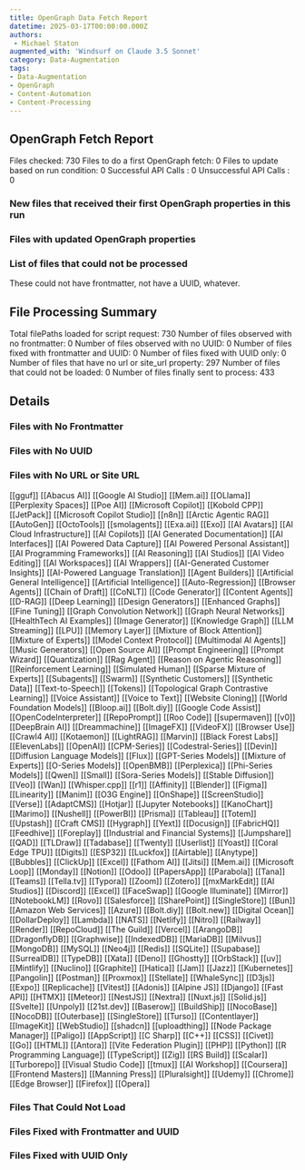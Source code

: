 ```yaml
---
title: OpenGraph Data Fetch Report
datetime: 2025-03-17T00:00:00.000Z
authors: 
 - Michael Staton
augmented_with: 'Windsurf on Claude 3.5 Sonnet'
category: Data-Augmentation
tags:
- Data-Augmentation
- OpenGraph
- Content-Automation
- Content-Processing
---
```


## OpenGraph Fetch Report
Files checked: 730
Files to do a first OpenGraph fetch: 0
Files to update based on run condition: 0
Successful API Calls : 0
Unsuccessful API Calls : 0

### New files that received their first OpenGraph properties in this run

### Files with updated OpenGraph properties

### List of files that could not be processed
These could not have frontmatter, not have a UUID, whatever.

## File Processing Summary
Total filePaths loaded for script request: 730
Number of files observed with no frontmatter: 0
Number of files observed with no UUID: 0
Number of files fixed with frontmatter and UUID: 0
Number of files fixed with UUID only: 0
Number of files that have no url or site_url property: 297
Number of files that could not be loaded: 0
Number of files finally sent to process: 433

## Details
### Files with No Frontmatter


### Files with No UUID


### Files with No URL or Site URL
[[gguf]]
[[Abacus AI]]
[[Google AI Studio]]
[[Mem.ai]]
[[OLlama]]
[[Perplexity Spaces]]
[[Poe AI]]
[[Microsoft Copilot]]
[[Kobold CPP]]
[[JetPack]]
[[Microsoft Copilot Studio]]
[[n8n]]
[[Arctic Agentic RAG]]
[[AutoGen]]
[[OctoTools]]
[[smolagents]]
[[Exa.ai]]
[[Exo]]
[[AI Avatars]]
[[AI Cloud Infrastructure]]
[[AI Copilots]]
[[AI Generated Documentation]]
[[AI Interfaces]]
[[AI Powered Data Capture]]
[[AI Powered Personal Assistant]]
[[AI Programming Frameworks]]
[[AI Reasoning]]
[[AI Studios]]
[[AI Video Editing]]
[[AI Workspaces]]
[[AI Wrappers]]
[[AI-Generated Customer Insights]]
[[AI-Powered Language Translation]]
[[Agent Builders]]
[[Artificial General Intelligence]]
[[Artificial Intelligence]]
[[Auto-Regression]]
[[Browser Agents]]
[[Chain of Draft]]
[[CoNLT]]
[[Code Generator]]
[[Content Agents]]
[[D-RAG]]
[[Deep Learning]]
[[Design Generators]]
[[Enhanced Graphs]]
[[Fine Tuning]]
[[Graph Convolution Network]]
[[Graph Neural Networks]]
[[HealthTech AI Examples]]
[[Image Generator]]
[[Knowledge Graph]]
[[LLM Streaming]]
[[LPU]]
[[Memory Layer]]
[[Mixture of Block Attention]]
[[Mixture of Experts]]
[[Model Context Protocol]]
[[Multimodal AI Agents]]
[[Music Generators]]
[[Open Source AI]]
[[Prompt Engineering]]
[[Prompt Wizard]]
[[Quantization]]
[[Rag Agent]]
[[Reason on Agentic Reasoning]]
[[Reinforcement Learning]]
[[Simulated Human]]
[[Sparse Mixture of Experts]]
[[Subagents]]
[[Swarm]]
[[Synthetic Customers]]
[[Synthetic Data]]
[[Text-to-Speech]]
[[Tokens]]
[[Topological Graph Contrastive Learning]]
[[Voice Assistant]]
[[Voice to Text]]
[[Website Cloning]]
[[World Foundation Models]]
[[Bloop.ai]]
[[Bolt.diy]]
[[Google Code Assist]]
[[OpenCodeInterpreter]]
[[RepoPrompt]]
[[Roo Code]]
[[supermaven]]
[[v0]]
[[DeepBrain AI]]
[[Dreammachine]]
[[ImageFX]]
[[VideoFX]]
[[Browser Use]]
[[Crawl4 AI]]
[[Kotaemon]]
[[LightRAG]]
[[Marvin]]
[[Black Forest Labs]]
[[ElevenLabs]]
[[OpenAI]]
[[CPM-Series]]
[[Codestral-Series]]
[[Devin]]
[[Diffusion Language Models]]
[[Flux]]
[[GPT-Series Models]]
[[Mixture of Experts]]
[[O-Series Models]]
[[OpenBMB]]
[[Perplexica]]
[[Phi-Series Models]]
[[Qwen]]
[[Small]]
[[Sora-Series Models]]
[[Stable Diffusion]]
[[Veo]]
[[Wan]]
[[Whisper.cpp]]
[[r1]]
[[Affinity]]
[[Blender]]
[[Figma]]
[[Linearity]]
[[Manim]]
[[O3G Engine]]
[[OnShape]]
[[ScreenStudio]]
[[Verse]]
[[AdaptCMS]]
[[Hotjar]]
[[Jupyter Notebooks]]
[[KanoChart]]
[[Marimo]]
[[Nushell]]
[[PowerBI]]
[[Prisma]]
[[Tableau]]
[[Totem]]
[[Upstash]]
[[Craft CMS]]
[[Hygraph]]
[[Yext]]
[[Docusign]]
[[FabricHQ]]
[[Feedhive]]
[[Foreplay]]
[[Industrial and Financial Systems]]
[[Jumpshare]]
[[QAD]]
[[TLDraw]]
[[Tadabase]]
[[Twenty]]
[[Userlist]]
[[Yoast]]
[[Coral Edge TPU]]
[[Digits]]
[[ESP32]]
[[Luckfox]]
[[Airtable]]
[[Anytype]]
[[Bubbles]]
[[ClickUp]]
[[Excel]]
[[Fathom AI]]
[[Jitsi]]
[[Mem.ai]]
[[Microsoft Loop]]
[[Monday]]
[[Notion]]
[[Odoo]]
[[PapersApp]]
[[Parabola]]
[[Tana]]
[[Teams]]
[[Tella.tv]]
[[Typora]]
[[Zoom]]
[[Zotero]]
[[mxMarkEdit]]
[[AI Studios]]
[[Discord]]
[[Excel]]
[[FaceSwap]]
[[Google Illuminate]]
[[Mirror]]
[[NotebookLM]]
[[Rovo]]
[[Salesforce]]
[[SharePoint]]
[[SingleStore]]
[[Bun]]
[[Amazon Web Services]]
[[Azure]]
[[Bolt.diy]]
[[Bolt.new]]
[[Digital Ocean]]
[[DollarDeploy]]
[[Lambda]]
[[NATS]]
[[Netlify]]
[[Nitro]]
[[Railway]]
[[Render]]
[[RepoCloud]]
[[The Guild]]
[[Vercel]]
[[ArangoDB]]
[[DragonflyDB]]
[[Graphwise]]
[[IndexedDB]]
[[MariaDB]]
[[Milvus]]
[[MongoDB]]
[[MySQL]]
[[Neo4j]]
[[Redis]]
[[SQLite]]
[[Supabase]]
[[SurrealDB]]
[[TypeDB]]
[[Xata]]
[[Deno]]
[[Ghostty]]
[[OrbStack]]
[[uv]]
[[Mintlify]]
[[Nuclino]]
[[Graphite]]
[[Hatica]]
[[Jam]]
[[Jazz]]
[[Kubernetes]]
[[Pangolin]]
[[Postman]]
[[Proxmox]]
[[Stellate]]
[[WhaleSync]]
[[D3js]]
[[Expo]]
[[Replicache]]
[[Vitest]]
[[Adonis]]
[[Alpine JS]]
[[Django]]
[[Fast API]]
[[HTMX]]
[[Meteor]]
[[NestJS]]
[[Nextra]]
[[Nuxt.js]]
[[Solid.js]]
[[Svelte]]
[[Unpoly]]
[[21st.dev]]
[[Baserow]]
[[BuildShip]]
[[NocoBase]]
[[NocoDB]]
[[Outerbase]]
[[SingleStore]]
[[Turso]]
[[Contentlayer]]
[[ImageKit]]
[[WebStudio]]
[[shadcn]]
[[uploadthing]]
[[Node Package Manager]]
[[Paligo]]
[[AppScript]]
[[C Sharp]]
[[C++]]
[[CSS]]
[[Civet]]
[[Go]]
[[HTML]]
[[Antora]]
[[Vite Federation Plugin]]
[[PHP]]
[[Python]]
[[R Programming Language]]
[[TypeScript]]
[[Zig]]
[[RS Build]]
[[Scalar]]
[[Turborepo]]
[[Visual Studio Code]]
[[tmux]]
[[AI Workshop]]
[[Coursera]]
[[Frontend Masters]]
[[Manning Press]]
[[Pluralsight]]
[[Udemy]]
[[Chrome]]
[[Edge Browser]]
[[Firefox]]
[[Opera]]

### Files That Could Not Load


### Files Fixed with Frontmatter and UUID


### Files Fixed with UUID Only
